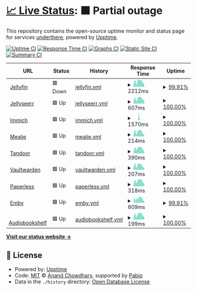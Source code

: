 # [📈 Live Status](https://status.underthere.xyz): <!--live status--> **🟧 Partial outage**

This repository contains the open-source uptime monitor and status page for services [underthere](https://status.underthere.xyz), powered by [Upptime](https://github.com/upptime/upptime).

[![Uptime CI](https://github.com/ChrisMoriarty/upptime/workflows/Uptime%20CI/badge.svg)](https://github.com/ChrisMoriarty/upptime/actions?query=workflow%3A%22Uptime+CI%22)
[![Response Time CI](https://github.com/ChrisMoriarty/upptime/workflows/Response%20Time%20CI/badge.svg)](https://github.com/ChrisMoriarty/upptime/actions?query=workflow%3A%22Response+Time+CI%22)
[![Graphs CI](https://github.com/ChrisMoriarty/upptime/workflows/Graphs%20CI/badge.svg)](https://github.com/cmoriarty/upptime/actions?query=workflow%3A%22Graphs+CI%22)
[![Static Site CI](https://github.com/ChrisMoriarty/upptime/workflows/Static%20Site%20CI/badge.svg)](https://github.com/ChrisMoriarty/upptime/actions?query=workflow%3A%22Static+Site+CI%22)
[![Summary CI](https://github.com/ChrisMoriarty/upptime/workflows/Summary%20CI/badge.svg)](https://github.com/ChrisMoriarty/upptime/actions?query=workflow%3A%22Summary+CI%22)

<!--start: status pages-->
<!-- This summary is generated by Upptime (https://github.com/upptime/upptime) -->
<!-- Do not edit this manually, your changes will be overwritten -->
<!-- prettier-ignore -->
| URL | Status | History | Response Time | Uptime |
| --- | ------ | ------- | ------------- | ------ |
| <img alt="" src="https://icons.duckduckgo.com/ip3/jellyfin.underthere.xyz.ico" height="13"> [Jellyfin](https://jellyfin.underthere.xyz) | 🟥 Down | [jellyfin.yml](https://github.com/ChrisMoriarty/upptime/commits/HEAD/history/jellyfin.yml) | <details><summary><img alt="Response time graph" src="./graphs/jellyfin/response-time-week.png" height="20"> 2212ms</summary><br><a href="https://status.underthere.xyz/history/jellyfin"><img alt="Response time 1850" src="https://img.shields.io/endpoint?url=https%3A%2F%2Fraw.githubusercontent.com%2FChrisMoriarty%2Fupptime%2FHEAD%2Fapi%2Fjellyfin%2Fresponse-time.json"></a><br><a href="https://status.underthere.xyz/history/jellyfin"><img alt="24-hour response time 5083" src="https://img.shields.io/endpoint?url=https%3A%2F%2Fraw.githubusercontent.com%2FChrisMoriarty%2Fupptime%2FHEAD%2Fapi%2Fjellyfin%2Fresponse-time-day.json"></a><br><a href="https://status.underthere.xyz/history/jellyfin"><img alt="7-day response time 2212" src="https://img.shields.io/endpoint?url=https%3A%2F%2Fraw.githubusercontent.com%2FChrisMoriarty%2Fupptime%2FHEAD%2Fapi%2Fjellyfin%2Fresponse-time-week.json"></a><br><a href="https://status.underthere.xyz/history/jellyfin"><img alt="30-day response time 3014" src="https://img.shields.io/endpoint?url=https%3A%2F%2Fraw.githubusercontent.com%2FChrisMoriarty%2Fupptime%2FHEAD%2Fapi%2Fjellyfin%2Fresponse-time-month.json"></a><br><a href="https://status.underthere.xyz/history/jellyfin"><img alt="1-year response time 1850" src="https://img.shields.io/endpoint?url=https%3A%2F%2Fraw.githubusercontent.com%2FChrisMoriarty%2Fupptime%2FHEAD%2Fapi%2Fjellyfin%2Fresponse-time-year.json"></a></details> | <details><summary><a href="https://status.underthere.xyz/history/jellyfin">99.91%</a></summary><a href="https://status.underthere.xyz/history/jellyfin"><img alt="All-time uptime 93.96%" src="https://img.shields.io/endpoint?url=https%3A%2F%2Fraw.githubusercontent.com%2FChrisMoriarty%2Fupptime%2FHEAD%2Fapi%2Fjellyfin%2Fuptime.json"></a><br><a href="https://status.underthere.xyz/history/jellyfin"><img alt="24-hour uptime 99.36%" src="https://img.shields.io/endpoint?url=https%3A%2F%2Fraw.githubusercontent.com%2FChrisMoriarty%2Fupptime%2FHEAD%2Fapi%2Fjellyfin%2Fuptime-day.json"></a><br><a href="https://status.underthere.xyz/history/jellyfin"><img alt="7-day uptime 99.91%" src="https://img.shields.io/endpoint?url=https%3A%2F%2Fraw.githubusercontent.com%2FChrisMoriarty%2Fupptime%2FHEAD%2Fapi%2Fjellyfin%2Fuptime-week.json"></a><br><a href="https://status.underthere.xyz/history/jellyfin"><img alt="30-day uptime 98.07%" src="https://img.shields.io/endpoint?url=https%3A%2F%2Fraw.githubusercontent.com%2FChrisMoriarty%2Fupptime%2FHEAD%2Fapi%2Fjellyfin%2Fuptime-month.json"></a><br><a href="https://status.underthere.xyz/history/jellyfin"><img alt="1-year uptime 93.96%" src="https://img.shields.io/endpoint?url=https%3A%2F%2Fraw.githubusercontent.com%2FChrisMoriarty%2Fupptime%2FHEAD%2Fapi%2Fjellyfin%2Fuptime-year.json"></a></details>
| <img alt="" src="https://icons.duckduckgo.com/ip3/jellyseerr.underthere.xyz.ico" height="13"> [Jellyseerr](https://jellyseerr.underthere.xyz) | 🟩 Up | [jellyseerr.yml](https://github.com/ChrisMoriarty/upptime/commits/HEAD/history/jellyseerr.yml) | <details><summary><img alt="Response time graph" src="./graphs/jellyseerr/response-time-week.png" height="20"> 607ms</summary><br><a href="https://status.underthere.xyz/history/jellyseerr"><img alt="Response time 1842" src="https://img.shields.io/endpoint?url=https%3A%2F%2Fraw.githubusercontent.com%2FChrisMoriarty%2Fupptime%2FHEAD%2Fapi%2Fjellyseerr%2Fresponse-time.json"></a><br><a href="https://status.underthere.xyz/history/jellyseerr"><img alt="24-hour response time 510" src="https://img.shields.io/endpoint?url=https%3A%2F%2Fraw.githubusercontent.com%2FChrisMoriarty%2Fupptime%2FHEAD%2Fapi%2Fjellyseerr%2Fresponse-time-day.json"></a><br><a href="https://status.underthere.xyz/history/jellyseerr"><img alt="7-day response time 607" src="https://img.shields.io/endpoint?url=https%3A%2F%2Fraw.githubusercontent.com%2FChrisMoriarty%2Fupptime%2FHEAD%2Fapi%2Fjellyseerr%2Fresponse-time-week.json"></a><br><a href="https://status.underthere.xyz/history/jellyseerr"><img alt="30-day response time 1689" src="https://img.shields.io/endpoint?url=https%3A%2F%2Fraw.githubusercontent.com%2FChrisMoriarty%2Fupptime%2FHEAD%2Fapi%2Fjellyseerr%2Fresponse-time-month.json"></a><br><a href="https://status.underthere.xyz/history/jellyseerr"><img alt="1-year response time 1842" src="https://img.shields.io/endpoint?url=https%3A%2F%2Fraw.githubusercontent.com%2FChrisMoriarty%2Fupptime%2FHEAD%2Fapi%2Fjellyseerr%2Fresponse-time-year.json"></a></details> | <details><summary><a href="https://status.underthere.xyz/history/jellyseerr">100.00%</a></summary><a href="https://status.underthere.xyz/history/jellyseerr"><img alt="All-time uptime 99.25%" src="https://img.shields.io/endpoint?url=https%3A%2F%2Fraw.githubusercontent.com%2FChrisMoriarty%2Fupptime%2FHEAD%2Fapi%2Fjellyseerr%2Fuptime.json"></a><br><a href="https://status.underthere.xyz/history/jellyseerr"><img alt="24-hour uptime 100.00%" src="https://img.shields.io/endpoint?url=https%3A%2F%2Fraw.githubusercontent.com%2FChrisMoriarty%2Fupptime%2FHEAD%2Fapi%2Fjellyseerr%2Fuptime-day.json"></a><br><a href="https://status.underthere.xyz/history/jellyseerr"><img alt="7-day uptime 100.00%" src="https://img.shields.io/endpoint?url=https%3A%2F%2Fraw.githubusercontent.com%2FChrisMoriarty%2Fupptime%2FHEAD%2Fapi%2Fjellyseerr%2Fuptime-week.json"></a><br><a href="https://status.underthere.xyz/history/jellyseerr"><img alt="30-day uptime 99.56%" src="https://img.shields.io/endpoint?url=https%3A%2F%2Fraw.githubusercontent.com%2FChrisMoriarty%2Fupptime%2FHEAD%2Fapi%2Fjellyseerr%2Fuptime-month.json"></a><br><a href="https://status.underthere.xyz/history/jellyseerr"><img alt="1-year uptime 99.25%" src="https://img.shields.io/endpoint?url=https%3A%2F%2Fraw.githubusercontent.com%2FChrisMoriarty%2Fupptime%2FHEAD%2Fapi%2Fjellyseerr%2Fuptime-year.json"></a></details>
| <img alt="" src="https://icons.duckduckgo.com/ip3/immich.underthere.xyz.ico" height="13"> [Immich](https://immich.underthere.xyz) | 🟩 Up | [immich.yml](https://github.com/ChrisMoriarty/upptime/commits/HEAD/history/immich.yml) | <details><summary><img alt="Response time graph" src="./graphs/immich/response-time-week.png" height="20"> 1570ms</summary><br><a href="https://status.underthere.xyz/history/immich"><img alt="Response time 914" src="https://img.shields.io/endpoint?url=https%3A%2F%2Fraw.githubusercontent.com%2FChrisMoriarty%2Fupptime%2FHEAD%2Fapi%2Fimmich%2Fresponse-time.json"></a><br><a href="https://status.underthere.xyz/history/immich"><img alt="24-hour response time 99" src="https://img.shields.io/endpoint?url=https%3A%2F%2Fraw.githubusercontent.com%2FChrisMoriarty%2Fupptime%2FHEAD%2Fapi%2Fimmich%2Fresponse-time-day.json"></a><br><a href="https://status.underthere.xyz/history/immich"><img alt="7-day response time 1570" src="https://img.shields.io/endpoint?url=https%3A%2F%2Fraw.githubusercontent.com%2FChrisMoriarty%2Fupptime%2FHEAD%2Fapi%2Fimmich%2Fresponse-time-week.json"></a><br><a href="https://status.underthere.xyz/history/immich"><img alt="30-day response time 1237" src="https://img.shields.io/endpoint?url=https%3A%2F%2Fraw.githubusercontent.com%2FChrisMoriarty%2Fupptime%2FHEAD%2Fapi%2Fimmich%2Fresponse-time-month.json"></a><br><a href="https://status.underthere.xyz/history/immich"><img alt="1-year response time 914" src="https://img.shields.io/endpoint?url=https%3A%2F%2Fraw.githubusercontent.com%2FChrisMoriarty%2Fupptime%2FHEAD%2Fapi%2Fimmich%2Fresponse-time-year.json"></a></details> | <details><summary><a href="https://status.underthere.xyz/history/immich">100.00%</a></summary><a href="https://status.underthere.xyz/history/immich"><img alt="All-time uptime 96.10%" src="https://img.shields.io/endpoint?url=https%3A%2F%2Fraw.githubusercontent.com%2FChrisMoriarty%2Fupptime%2FHEAD%2Fapi%2Fimmich%2Fuptime.json"></a><br><a href="https://status.underthere.xyz/history/immich"><img alt="24-hour uptime 100.00%" src="https://img.shields.io/endpoint?url=https%3A%2F%2Fraw.githubusercontent.com%2FChrisMoriarty%2Fupptime%2FHEAD%2Fapi%2Fimmich%2Fuptime-day.json"></a><br><a href="https://status.underthere.xyz/history/immich"><img alt="7-day uptime 100.00%" src="https://img.shields.io/endpoint?url=https%3A%2F%2Fraw.githubusercontent.com%2FChrisMoriarty%2Fupptime%2FHEAD%2Fapi%2Fimmich%2Fuptime-week.json"></a><br><a href="https://status.underthere.xyz/history/immich"><img alt="30-day uptime 99.56%" src="https://img.shields.io/endpoint?url=https%3A%2F%2Fraw.githubusercontent.com%2FChrisMoriarty%2Fupptime%2FHEAD%2Fapi%2Fimmich%2Fuptime-month.json"></a><br><a href="https://status.underthere.xyz/history/immich"><img alt="1-year uptime 96.10%" src="https://img.shields.io/endpoint?url=https%3A%2F%2Fraw.githubusercontent.com%2FChrisMoriarty%2Fupptime%2FHEAD%2Fapi%2Fimmich%2Fuptime-year.json"></a></details>
| <img alt="" src="https://icons.duckduckgo.com/ip3/mealie.underthere.xyz.ico" height="13"> [Mealie](https://mealie.underthere.xyz) | 🟩 Up | [mealie.yml](https://github.com/ChrisMoriarty/upptime/commits/HEAD/history/mealie.yml) | <details><summary><img alt="Response time graph" src="./graphs/mealie/response-time-week.png" height="20"> 214ms</summary><br><a href="https://status.underthere.xyz/history/mealie"><img alt="Response time 322" src="https://img.shields.io/endpoint?url=https%3A%2F%2Fraw.githubusercontent.com%2FChrisMoriarty%2Fupptime%2FHEAD%2Fapi%2Fmealie%2Fresponse-time.json"></a><br><a href="https://status.underthere.xyz/history/mealie"><img alt="24-hour response time 95" src="https://img.shields.io/endpoint?url=https%3A%2F%2Fraw.githubusercontent.com%2FChrisMoriarty%2Fupptime%2FHEAD%2Fapi%2Fmealie%2Fresponse-time-day.json"></a><br><a href="https://status.underthere.xyz/history/mealie"><img alt="7-day response time 214" src="https://img.shields.io/endpoint?url=https%3A%2F%2Fraw.githubusercontent.com%2FChrisMoriarty%2Fupptime%2FHEAD%2Fapi%2Fmealie%2Fresponse-time-week.json"></a><br><a href="https://status.underthere.xyz/history/mealie"><img alt="30-day response time 171" src="https://img.shields.io/endpoint?url=https%3A%2F%2Fraw.githubusercontent.com%2FChrisMoriarty%2Fupptime%2FHEAD%2Fapi%2Fmealie%2Fresponse-time-month.json"></a><br><a href="https://status.underthere.xyz/history/mealie"><img alt="1-year response time 322" src="https://img.shields.io/endpoint?url=https%3A%2F%2Fraw.githubusercontent.com%2FChrisMoriarty%2Fupptime%2FHEAD%2Fapi%2Fmealie%2Fresponse-time-year.json"></a></details> | <details><summary><a href="https://status.underthere.xyz/history/mealie">100.00%</a></summary><a href="https://status.underthere.xyz/history/mealie"><img alt="All-time uptime 95.40%" src="https://img.shields.io/endpoint?url=https%3A%2F%2Fraw.githubusercontent.com%2FChrisMoriarty%2Fupptime%2FHEAD%2Fapi%2Fmealie%2Fuptime.json"></a><br><a href="https://status.underthere.xyz/history/mealie"><img alt="24-hour uptime 100.00%" src="https://img.shields.io/endpoint?url=https%3A%2F%2Fraw.githubusercontent.com%2FChrisMoriarty%2Fupptime%2FHEAD%2Fapi%2Fmealie%2Fuptime-day.json"></a><br><a href="https://status.underthere.xyz/history/mealie"><img alt="7-day uptime 100.00%" src="https://img.shields.io/endpoint?url=https%3A%2F%2Fraw.githubusercontent.com%2FChrisMoriarty%2Fupptime%2FHEAD%2Fapi%2Fmealie%2Fuptime-week.json"></a><br><a href="https://status.underthere.xyz/history/mealie"><img alt="30-day uptime 99.56%" src="https://img.shields.io/endpoint?url=https%3A%2F%2Fraw.githubusercontent.com%2FChrisMoriarty%2Fupptime%2FHEAD%2Fapi%2Fmealie%2Fuptime-month.json"></a><br><a href="https://status.underthere.xyz/history/mealie"><img alt="1-year uptime 95.40%" src="https://img.shields.io/endpoint?url=https%3A%2F%2Fraw.githubusercontent.com%2FChrisMoriarty%2Fupptime%2FHEAD%2Fapi%2Fmealie%2Fuptime-year.json"></a></details>
| <img alt="" src="https://icons.duckduckgo.com/ip3/tandoor.underthere.xyz.ico" height="13"> [Tandoor](https://tandoor.underthere.xyz) | 🟩 Up | [tandoor.yml](https://github.com/ChrisMoriarty/upptime/commits/HEAD/history/tandoor.yml) | <details><summary><img alt="Response time graph" src="./graphs/tandoor/response-time-week.png" height="20"> 390ms</summary><br><a href="https://status.underthere.xyz/history/tandoor"><img alt="Response time 441" src="https://img.shields.io/endpoint?url=https%3A%2F%2Fraw.githubusercontent.com%2FChrisMoriarty%2Fupptime%2FHEAD%2Fapi%2Ftandoor%2Fresponse-time.json"></a><br><a href="https://status.underthere.xyz/history/tandoor"><img alt="24-hour response time 150" src="https://img.shields.io/endpoint?url=https%3A%2F%2Fraw.githubusercontent.com%2FChrisMoriarty%2Fupptime%2FHEAD%2Fapi%2Ftandoor%2Fresponse-time-day.json"></a><br><a href="https://status.underthere.xyz/history/tandoor"><img alt="7-day response time 390" src="https://img.shields.io/endpoint?url=https%3A%2F%2Fraw.githubusercontent.com%2FChrisMoriarty%2Fupptime%2FHEAD%2Fapi%2Ftandoor%2Fresponse-time-week.json"></a><br><a href="https://status.underthere.xyz/history/tandoor"><img alt="30-day response time 547" src="https://img.shields.io/endpoint?url=https%3A%2F%2Fraw.githubusercontent.com%2FChrisMoriarty%2Fupptime%2FHEAD%2Fapi%2Ftandoor%2Fresponse-time-month.json"></a><br><a href="https://status.underthere.xyz/history/tandoor"><img alt="1-year response time 441" src="https://img.shields.io/endpoint?url=https%3A%2F%2Fraw.githubusercontent.com%2FChrisMoriarty%2Fupptime%2FHEAD%2Fapi%2Ftandoor%2Fresponse-time-year.json"></a></details> | <details><summary><a href="https://status.underthere.xyz/history/tandoor">100.00%</a></summary><a href="https://status.underthere.xyz/history/tandoor"><img alt="All-time uptime 99.97%" src="https://img.shields.io/endpoint?url=https%3A%2F%2Fraw.githubusercontent.com%2FChrisMoriarty%2Fupptime%2FHEAD%2Fapi%2Ftandoor%2Fuptime.json"></a><br><a href="https://status.underthere.xyz/history/tandoor"><img alt="24-hour uptime 100.00%" src="https://img.shields.io/endpoint?url=https%3A%2F%2Fraw.githubusercontent.com%2FChrisMoriarty%2Fupptime%2FHEAD%2Fapi%2Ftandoor%2Fuptime-day.json"></a><br><a href="https://status.underthere.xyz/history/tandoor"><img alt="7-day uptime 100.00%" src="https://img.shields.io/endpoint?url=https%3A%2F%2Fraw.githubusercontent.com%2FChrisMoriarty%2Fupptime%2FHEAD%2Fapi%2Ftandoor%2Fuptime-week.json"></a><br><a href="https://status.underthere.xyz/history/tandoor"><img alt="30-day uptime 99.95%" src="https://img.shields.io/endpoint?url=https%3A%2F%2Fraw.githubusercontent.com%2FChrisMoriarty%2Fupptime%2FHEAD%2Fapi%2Ftandoor%2Fuptime-month.json"></a><br><a href="https://status.underthere.xyz/history/tandoor"><img alt="1-year uptime 99.97%" src="https://img.shields.io/endpoint?url=https%3A%2F%2Fraw.githubusercontent.com%2FChrisMoriarty%2Fupptime%2FHEAD%2Fapi%2Ftandoor%2Fuptime-year.json"></a></details>
| <img alt="" src="https://icons.duckduckgo.com/ip3/vaultwarden.underthere.xyz.ico" height="13"> [Vaultwarden](https://vaultwarden.underthere.xyz) | 🟩 Up | [vaultwarden.yml](https://github.com/ChrisMoriarty/upptime/commits/HEAD/history/vaultwarden.yml) | <details><summary><img alt="Response time graph" src="./graphs/vaultwarden/response-time-week.png" height="20"> 207ms</summary><br><a href="https://status.underthere.xyz/history/vaultwarden"><img alt="Response time 1582" src="https://img.shields.io/endpoint?url=https%3A%2F%2Fraw.githubusercontent.com%2FChrisMoriarty%2Fupptime%2FHEAD%2Fapi%2Fvaultwarden%2Fresponse-time.json"></a><br><a href="https://status.underthere.xyz/history/vaultwarden"><img alt="24-hour response time 84" src="https://img.shields.io/endpoint?url=https%3A%2F%2Fraw.githubusercontent.com%2FChrisMoriarty%2Fupptime%2FHEAD%2Fapi%2Fvaultwarden%2Fresponse-time-day.json"></a><br><a href="https://status.underthere.xyz/history/vaultwarden"><img alt="7-day response time 207" src="https://img.shields.io/endpoint?url=https%3A%2F%2Fraw.githubusercontent.com%2FChrisMoriarty%2Fupptime%2FHEAD%2Fapi%2Fvaultwarden%2Fresponse-time-week.json"></a><br><a href="https://status.underthere.xyz/history/vaultwarden"><img alt="30-day response time 1412" src="https://img.shields.io/endpoint?url=https%3A%2F%2Fraw.githubusercontent.com%2FChrisMoriarty%2Fupptime%2FHEAD%2Fapi%2Fvaultwarden%2Fresponse-time-month.json"></a><br><a href="https://status.underthere.xyz/history/vaultwarden"><img alt="1-year response time 1582" src="https://img.shields.io/endpoint?url=https%3A%2F%2Fraw.githubusercontent.com%2FChrisMoriarty%2Fupptime%2FHEAD%2Fapi%2Fvaultwarden%2Fresponse-time-year.json"></a></details> | <details><summary><a href="https://status.underthere.xyz/history/vaultwarden">100.00%</a></summary><a href="https://status.underthere.xyz/history/vaultwarden"><img alt="All-time uptime 100.00%" src="https://img.shields.io/endpoint?url=https%3A%2F%2Fraw.githubusercontent.com%2FChrisMoriarty%2Fupptime%2FHEAD%2Fapi%2Fvaultwarden%2Fuptime.json"></a><br><a href="https://status.underthere.xyz/history/vaultwarden"><img alt="24-hour uptime 100.00%" src="https://img.shields.io/endpoint?url=https%3A%2F%2Fraw.githubusercontent.com%2FChrisMoriarty%2Fupptime%2FHEAD%2Fapi%2Fvaultwarden%2Fuptime-day.json"></a><br><a href="https://status.underthere.xyz/history/vaultwarden"><img alt="7-day uptime 100.00%" src="https://img.shields.io/endpoint?url=https%3A%2F%2Fraw.githubusercontent.com%2FChrisMoriarty%2Fupptime%2FHEAD%2Fapi%2Fvaultwarden%2Fuptime-week.json"></a><br><a href="https://status.underthere.xyz/history/vaultwarden"><img alt="30-day uptime 100.00%" src="https://img.shields.io/endpoint?url=https%3A%2F%2Fraw.githubusercontent.com%2FChrisMoriarty%2Fupptime%2FHEAD%2Fapi%2Fvaultwarden%2Fuptime-month.json"></a><br><a href="https://status.underthere.xyz/history/vaultwarden"><img alt="1-year uptime 100.00%" src="https://img.shields.io/endpoint?url=https%3A%2F%2Fraw.githubusercontent.com%2FChrisMoriarty%2Fupptime%2FHEAD%2Fapi%2Fvaultwarden%2Fuptime-year.json"></a></details>
| <img alt="" src="https://icons.duckduckgo.com/ip3/paperless.underthere.xyz.ico" height="13"> [Paperless](https://paperless.underthere.xyz) | 🟩 Up | [paperless.yml](https://github.com/ChrisMoriarty/upptime/commits/HEAD/history/paperless.yml) | <details><summary><img alt="Response time graph" src="./graphs/paperless/response-time-week.png" height="20"> 318ms</summary><br><a href="https://status.underthere.xyz/history/paperless"><img alt="Response time 461" src="https://img.shields.io/endpoint?url=https%3A%2F%2Fraw.githubusercontent.com%2FChrisMoriarty%2Fupptime%2FHEAD%2Fapi%2Fpaperless%2Fresponse-time.json"></a><br><a href="https://status.underthere.xyz/history/paperless"><img alt="24-hour response time 182" src="https://img.shields.io/endpoint?url=https%3A%2F%2Fraw.githubusercontent.com%2FChrisMoriarty%2Fupptime%2FHEAD%2Fapi%2Fpaperless%2Fresponse-time-day.json"></a><br><a href="https://status.underthere.xyz/history/paperless"><img alt="7-day response time 318" src="https://img.shields.io/endpoint?url=https%3A%2F%2Fraw.githubusercontent.com%2FChrisMoriarty%2Fupptime%2FHEAD%2Fapi%2Fpaperless%2Fresponse-time-week.json"></a><br><a href="https://status.underthere.xyz/history/paperless"><img alt="30-day response time 302" src="https://img.shields.io/endpoint?url=https%3A%2F%2Fraw.githubusercontent.com%2FChrisMoriarty%2Fupptime%2FHEAD%2Fapi%2Fpaperless%2Fresponse-time-month.json"></a><br><a href="https://status.underthere.xyz/history/paperless"><img alt="1-year response time 461" src="https://img.shields.io/endpoint?url=https%3A%2F%2Fraw.githubusercontent.com%2FChrisMoriarty%2Fupptime%2FHEAD%2Fapi%2Fpaperless%2Fresponse-time-year.json"></a></details> | <details><summary><a href="https://status.underthere.xyz/history/paperless">100.00%</a></summary><a href="https://status.underthere.xyz/history/paperless"><img alt="All-time uptime 99.98%" src="https://img.shields.io/endpoint?url=https%3A%2F%2Fraw.githubusercontent.com%2FChrisMoriarty%2Fupptime%2FHEAD%2Fapi%2Fpaperless%2Fuptime.json"></a><br><a href="https://status.underthere.xyz/history/paperless"><img alt="24-hour uptime 100.00%" src="https://img.shields.io/endpoint?url=https%3A%2F%2Fraw.githubusercontent.com%2FChrisMoriarty%2Fupptime%2FHEAD%2Fapi%2Fpaperless%2Fuptime-day.json"></a><br><a href="https://status.underthere.xyz/history/paperless"><img alt="7-day uptime 100.00%" src="https://img.shields.io/endpoint?url=https%3A%2F%2Fraw.githubusercontent.com%2FChrisMoriarty%2Fupptime%2FHEAD%2Fapi%2Fpaperless%2Fuptime-week.json"></a><br><a href="https://status.underthere.xyz/history/paperless"><img alt="30-day uptime 99.95%" src="https://img.shields.io/endpoint?url=https%3A%2F%2Fraw.githubusercontent.com%2FChrisMoriarty%2Fupptime%2FHEAD%2Fapi%2Fpaperless%2Fuptime-month.json"></a><br><a href="https://status.underthere.xyz/history/paperless"><img alt="1-year uptime 99.98%" src="https://img.shields.io/endpoint?url=https%3A%2F%2Fraw.githubusercontent.com%2FChrisMoriarty%2Fupptime%2FHEAD%2Fapi%2Fpaperless%2Fuptime-year.json"></a></details>
| <img alt="" src="https://icons.duckduckgo.com/ip3/emby.underthere.xyz.ico" height="13"> [Emby](https://emby.underthere.xyz) | 🟩 Up | [emby.yml](https://github.com/ChrisMoriarty/upptime/commits/HEAD/history/emby.yml) | <details><summary><img alt="Response time graph" src="./graphs/emby/response-time-week.png" height="20"> 809ms</summary><br><a href="https://status.underthere.xyz/history/emby"><img alt="Response time 658" src="https://img.shields.io/endpoint?url=https%3A%2F%2Fraw.githubusercontent.com%2FChrisMoriarty%2Fupptime%2FHEAD%2Fapi%2Femby%2Fresponse-time.json"></a><br><a href="https://status.underthere.xyz/history/emby"><img alt="24-hour response time 1551" src="https://img.shields.io/endpoint?url=https%3A%2F%2Fraw.githubusercontent.com%2FChrisMoriarty%2Fupptime%2FHEAD%2Fapi%2Femby%2Fresponse-time-day.json"></a><br><a href="https://status.underthere.xyz/history/emby"><img alt="7-day response time 809" src="https://img.shields.io/endpoint?url=https%3A%2F%2Fraw.githubusercontent.com%2FChrisMoriarty%2Fupptime%2FHEAD%2Fapi%2Femby%2Fresponse-time-week.json"></a><br><a href="https://status.underthere.xyz/history/emby"><img alt="30-day response time 979" src="https://img.shields.io/endpoint?url=https%3A%2F%2Fraw.githubusercontent.com%2FChrisMoriarty%2Fupptime%2FHEAD%2Fapi%2Femby%2Fresponse-time-month.json"></a><br><a href="https://status.underthere.xyz/history/emby"><img alt="1-year response time 658" src="https://img.shields.io/endpoint?url=https%3A%2F%2Fraw.githubusercontent.com%2FChrisMoriarty%2Fupptime%2FHEAD%2Fapi%2Femby%2Fresponse-time-year.json"></a></details> | <details><summary><a href="https://status.underthere.xyz/history/emby">99.91%</a></summary><a href="https://status.underthere.xyz/history/emby"><img alt="All-time uptime 99.92%" src="https://img.shields.io/endpoint?url=https%3A%2F%2Fraw.githubusercontent.com%2FChrisMoriarty%2Fupptime%2FHEAD%2Fapi%2Femby%2Fuptime.json"></a><br><a href="https://status.underthere.xyz/history/emby"><img alt="24-hour uptime 99.37%" src="https://img.shields.io/endpoint?url=https%3A%2F%2Fraw.githubusercontent.com%2FChrisMoriarty%2Fupptime%2FHEAD%2Fapi%2Femby%2Fuptime-day.json"></a><br><a href="https://status.underthere.xyz/history/emby"><img alt="7-day uptime 99.91%" src="https://img.shields.io/endpoint?url=https%3A%2F%2Fraw.githubusercontent.com%2FChrisMoriarty%2Fupptime%2FHEAD%2Fapi%2Femby%2Fuptime-week.json"></a><br><a href="https://status.underthere.xyz/history/emby"><img alt="30-day uptime 99.82%" src="https://img.shields.io/endpoint?url=https%3A%2F%2Fraw.githubusercontent.com%2FChrisMoriarty%2Fupptime%2FHEAD%2Fapi%2Femby%2Fuptime-month.json"></a><br><a href="https://status.underthere.xyz/history/emby"><img alt="1-year uptime 99.92%" src="https://img.shields.io/endpoint?url=https%3A%2F%2Fraw.githubusercontent.com%2FChrisMoriarty%2Fupptime%2FHEAD%2Fapi%2Femby%2Fuptime-year.json"></a></details>
| <img alt="" src="https://icons.duckduckgo.com/ip3/audiobookshelf.underthere.xyz.ico" height="13"> [Audiobookshelf](https://audiobookshelf.underthere.xyz) | 🟩 Up | [audiobookshelf.yml](https://github.com/ChrisMoriarty/upptime/commits/HEAD/history/audiobookshelf.yml) | <details><summary><img alt="Response time graph" src="./graphs/audiobookshelf/response-time-week.png" height="20"> 199ms</summary><br><a href="https://status.underthere.xyz/history/audiobookshelf"><img alt="Response time 186" src="https://img.shields.io/endpoint?url=https%3A%2F%2Fraw.githubusercontent.com%2FChrisMoriarty%2Fupptime%2FHEAD%2Fapi%2Faudiobookshelf%2Fresponse-time.json"></a><br><a href="https://status.underthere.xyz/history/audiobookshelf"><img alt="24-hour response time 102" src="https://img.shields.io/endpoint?url=https%3A%2F%2Fraw.githubusercontent.com%2FChrisMoriarty%2Fupptime%2FHEAD%2Fapi%2Faudiobookshelf%2Fresponse-time-day.json"></a><br><a href="https://status.underthere.xyz/history/audiobookshelf"><img alt="7-day response time 199" src="https://img.shields.io/endpoint?url=https%3A%2F%2Fraw.githubusercontent.com%2FChrisMoriarty%2Fupptime%2FHEAD%2Fapi%2Faudiobookshelf%2Fresponse-time-week.json"></a><br><a href="https://status.underthere.xyz/history/audiobookshelf"><img alt="30-day response time 163" src="https://img.shields.io/endpoint?url=https%3A%2F%2Fraw.githubusercontent.com%2FChrisMoriarty%2Fupptime%2FHEAD%2Fapi%2Faudiobookshelf%2Fresponse-time-month.json"></a><br><a href="https://status.underthere.xyz/history/audiobookshelf"><img alt="1-year response time 186" src="https://img.shields.io/endpoint?url=https%3A%2F%2Fraw.githubusercontent.com%2FChrisMoriarty%2Fupptime%2FHEAD%2Fapi%2Faudiobookshelf%2Fresponse-time-year.json"></a></details> | <details><summary><a href="https://status.underthere.xyz/history/audiobookshelf">100.00%</a></summary><a href="https://status.underthere.xyz/history/audiobookshelf"><img alt="All-time uptime 99.80%" src="https://img.shields.io/endpoint?url=https%3A%2F%2Fraw.githubusercontent.com%2FChrisMoriarty%2Fupptime%2FHEAD%2Fapi%2Faudiobookshelf%2Fuptime.json"></a><br><a href="https://status.underthere.xyz/history/audiobookshelf"><img alt="24-hour uptime 100.00%" src="https://img.shields.io/endpoint?url=https%3A%2F%2Fraw.githubusercontent.com%2FChrisMoriarty%2Fupptime%2FHEAD%2Fapi%2Faudiobookshelf%2Fuptime-day.json"></a><br><a href="https://status.underthere.xyz/history/audiobookshelf"><img alt="7-day uptime 100.00%" src="https://img.shields.io/endpoint?url=https%3A%2F%2Fraw.githubusercontent.com%2FChrisMoriarty%2Fupptime%2FHEAD%2Fapi%2Faudiobookshelf%2Fuptime-week.json"></a><br><a href="https://status.underthere.xyz/history/audiobookshelf"><img alt="30-day uptime 99.67%" src="https://img.shields.io/endpoint?url=https%3A%2F%2Fraw.githubusercontent.com%2FChrisMoriarty%2Fupptime%2FHEAD%2Fapi%2Faudiobookshelf%2Fuptime-month.json"></a><br><a href="https://status.underthere.xyz/history/audiobookshelf"><img alt="1-year uptime 99.80%" src="https://img.shields.io/endpoint?url=https%3A%2F%2Fraw.githubusercontent.com%2FChrisMoriarty%2Fupptime%2FHEAD%2Fapi%2Faudiobookshelf%2Fuptime-year.json"></a></details>

<!--end: status pages-->

[**Visit our status website →**](https://status.underthere.xyz)

## 📄 License

- Powered by: [Upptime](https://github.com/upptime/upptime)
- Code: [MIT](./LICENSE) © [Anand Chowdhary](https://anandchowdhary.com), supported by [Pabio](https://pabio.com)
- Data in the `./history` directory: [Open Database License](https://opendatacommons.org/licenses/odbl/1-0/)
